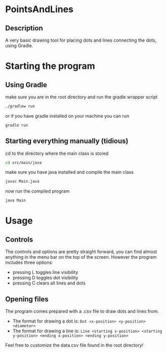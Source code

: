 # PointsAndLines


## Description
A very basic drawing tool for placing dots and lines connecting the dots, using Gradle.

# Starting the program

## Using Gradle
make sure you are in the root directory and run the gradle wrapper script

```bash
./gradlew run
```

or if you have gradle installed on your machine you can run
```bash 
gradle run
```

## Starting everything manually (tidious)

cd to the directory where the main class is stored
```bash 
cd src/main/java
```
make sure you have java installed and compile the main class
```bash 
javac Main.java
```

now run the compiled program
```bash 
java Main
```

# Usage

## Controls
The controls and options are pretty straight forward, you can find almost anything in the menu bar on the top of the screen.
However the program includes three options:
- pressing L toggles line visibility 
- pressing D toggles dot visibility
- pressing C clears all lines and dots

## Opening files
The program comes prepared with a .csv file to draw dots and lines from.
- The format for drawing a dot is: `Dot <x-position> <y-position> <diameter>`
- The format for drawing a line is: `Line <starting x-position> <starting y-position> <ending x-position> <ending y-position>`

Feel free to customize the data.csv file found in the root directory!



